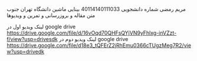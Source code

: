مریم رمضی
شماره دانشجویی 40114140111033 بینایی ماشین دانشگاه تهران جنوب
متن مقاله و بروزرسانی و تمرین و ویدیوها

لینک ویدیو اول در google drive
https://drive.google.com/file/d/16vOqd70QHFsQYjVN9yFhlxg-inVZzt-f/view?usp=drivesdk
لینک ویدیو دوم در google drive
https://drive.google.com/file/d18e3_tQFErZ2jRhEmu0366cTUgzMeg7R2/view?usp=drivedk
